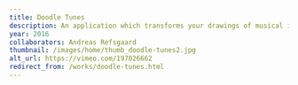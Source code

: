 ```yaml
---
title: Doodle Tunes
description: An application which transforms your drawings of musical instruments into music
year: 2016
collaborators: Andreas Refsgaard
thumbnail: /images/home/thumb_doodle-tunes2.jpg
alt_url: https://vimeo.com/197026662
redirect_from: /works/doodle-tunes.html
---
```



